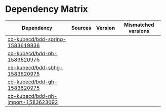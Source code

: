 # Dependency Matrix

Dependency | Sources | Version | Mismatched versions
---------- | ------- | ------- | -------------------
[cb-kubecd/bdd-spring-1583619836](https://github.com/cb-kubecd/bdd-spring-1583619836.git) |  | []() | 
[cb-kubecd/bdd-nh-1583620975](https://github.com/cb-kubecd/bdd-nh-1583620975.git) |  | []() | 
[cb-kubecd/bdd-sbhg-1583620975](https://github.com/cb-kubecd/bdd-sbhg-1583620975.git) |  | []() | 
[cb-kubecd/bdd-gh-1583620975](https://github.com/cb-kubecd/bdd-gh-1583620975.git) |  | []() | 
[cb-kubecd/bdd-nh-import-1583623092](https://github.com/cb-kubecd/bdd-nh-import-1583623092.git) |  | []() | 
